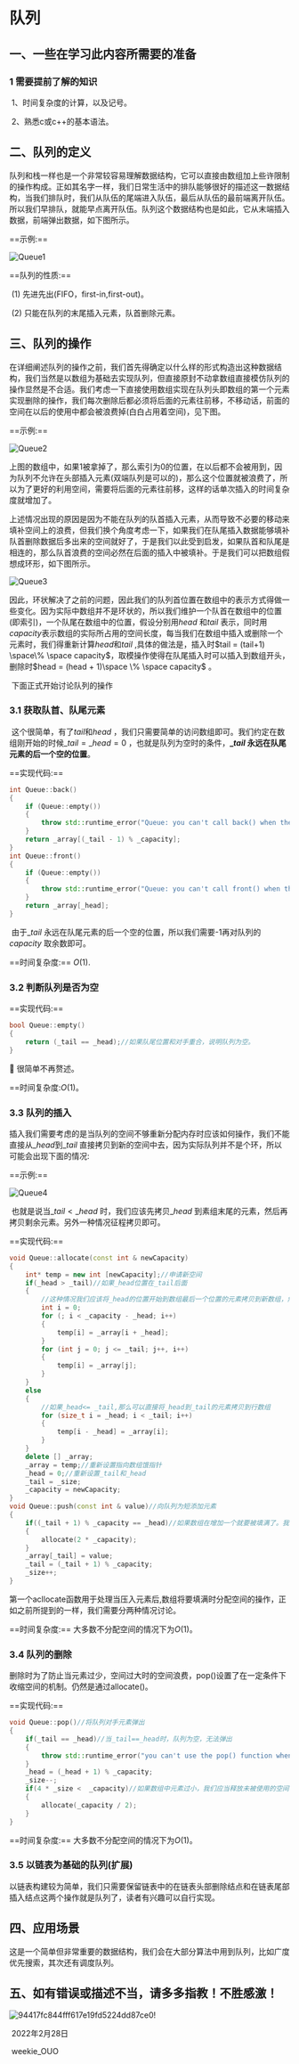 # 队列

## 一、一些在学习此内容所需要的准备

### 1 需要提前了解的知识

​	1、时间复杂度的计算，以及记号。

​	2、熟悉c或c++的基本语法。

## 二、队列的定义

​		队列和栈一样也是一个非常较容易理解数据结构，它可以直接由数组加上些许限制的操作构成。正如其名字一样，我们日常生活中的排队能够很好的描述这一数据结构，当我们排队时，我们从队伍的尾端进入队伍，最后从队伍的最前端离开队伍。所以我们早排队，就能早点离开队伍。队列这个数据结构也是如此，它从末端插入数据，前端弹出数据，如下图所示。

==示例:==

![Queue1](https://tva1.sinaimg.cn/large/e6c9d24egy1gzq0odq7adj209k02k745.jpg)

==队列的性质:==

​		(1) 先进先出(FIFO，first-in,first-out)。

​		(2) 只能在队列的末尾插入元素，队首删除元素。

## 三、队列的操作

​		在详细阐述队列的操作之前，我们首先得确定以什么样的形式构造出这种数据结构，我们当然是以数组为基础去实现队列，但直接原封不动拿数组直接模仿队列的操作显然是不合适。我们考虑一下直接使用数组实现在队列头即数组的第一个元素实现删除的操作，我们每次删除后都必须将后面的元素往前移，不移动话，前面的空间在以后的使用中都会被浪费掉(白白占用着空间)，见下图。

==示例:==

![Queue2](https://tva1.sinaimg.cn/large/e6c9d24egy1gzq146musyj207003ldfo.jpg)

​		上图的数组中，如果1被拿掉了，那么索引为0的位置，在以后都不会被用到，因为队列不允许在头部插入元素(双端队列是可以的)，那么这个位置就被浪费了，所以为了更好的利用空间，需要将后面的元素往前移，这样的话单次插入的时间复杂度就增加了。

​		上述情况出现的原因是因为不能在队列的队首插入元素，从而导致不必要的移动来填补空间上的浪费，但我们换个角度考虑一下，如果我们在队尾插入数据能够填补队首删除数据后多出来的空间就好了，于是我们以此受到启发，如果队首和队尾是相连的，那么队首浪费的空间必然在后面的插入中被填补。于是我们可以把数组假想成环形，如下图所示。

![Queue3](https://tva1.sinaimg.cn/large/e6c9d24egy1gzq1ssofssj205007u0sp.jpg)

​		因此，环状解决了之前的问题，因此我们的队列首位置在数组中的表示方式得做一些变化。因为实际中数组并不是环状的，所以我们维护一个队首在数组中的位置(即索引)，一个队尾在数组中的位置，假设分别用$head$ 和$tail$ 表示，同时用$capacity$表示数组的实际所占用的空间长度，每当我们在数组中插入或删除一个元素时，我们得重新计算$head$和$tail$ ,具体的做法是，插入时$tail = (tail+1) \space\% \space capacity$，取模操作使得在队尾插入时可以插入到数组开头，删除时$head = (head + 1)\space \% \space capacity$ 。

​		下面正式开始讨论队列的操作

### 3.1 获取队首、队尾元素

​		这个很简单，有了$tail$和$head$ ，我们只需要简单的访问数组即可。我们约定在数组刚开始的时候$\_tail = \_head = 0$ ，也就是队列为空时的条件，**$\_tail$ 永远在队尾元素的后一个空的位置**。

==实现代码:==

```c++
int Queue::back()
{
    if (Queue::empty())
    {
        throw std::runtime_error("Queue: you can't call back() when the queue is empty");
    }
    return _array[(_tail - 1) % _capacity];
}
int Queue::front()
{
    if (Queue::empty())
    {
        throw std::runtime_error("Queue: you can't call front() when the queue is empty");
    }
    return _array[_head];
}
```

​		由于$\_tail$ 永远在队尾元素的后一个空的位置，所以我们需要-1再对队列的$capacity$ 取余数即可。

==时间复杂度:== $O(1)$.

### 3.2 判断队列是否为空

==实现代码:==

```c++
bool Queue::empty()
{
    return (_tail == _head);//如果队尾位置和对手重合，说明队列为空。
}
```

		很简单不再赘述。

==时间复杂度:$O(1)$。

### 3.3 队列的插入

​		插入我们需要考虑的是当队列的空间不够重新分配内存时应该如何操作，我们不能直接从$\_head$到$\_tail$ 直接拷贝到新的空间中去，因为实际队列并不是个环，所以可能会出现下面的情况:

==示例:==

![Queue4](https://tva1.sinaimg.cn/large/e6c9d24egy1gztin57vekj206402x0sj.jpg)

​		也就是说当$\_tail < \_head$ 时，我们应该先拷贝$\_head$ 到素组末尾的元素，然后再拷贝剩余元素。另外一种情况征程拷贝即可。

==实现代码:==

```c++
void Queue::allocate(const int & newCapacity)
{
    int* temp = new int [newCapacity];//申请新空间
    if(_head > _tail)//如果_head位置在_tail后面
    {
        //这种情况我们应该将_head的位置开始到数组最后一个位置的元素拷贝到新数组，然后再从原数组索引0开始拷贝到_tail
        int i = 0;
        for (; i < _capacity - _head; i++)
        {
            temp[i] = _array[i + _head];
        }
        for (int j = 0; j <= _tail; j++, i++)
        {
            temp[i] = _array[j];
        }
    }
    else
    {
        //如果_head<= _tail,那么可以直接将_head到_tail的元素拷贝到行数组
        for (size_t i = _head; i < _tail; i++)
        {
            temp[i - _head] = _array[i];
        }
    }
  	delete [] _array;
    _array = temp;//重新设置指向数组饿指针
    _head = 0;//重新设置_tail和_head
    _tail = _size;
    _capacity = newCapacity;
}
void Queue::push(const int & value)//向队列为短添加元素
{
    if((_tail + 1) % _capacity == _head)//如果数组在增加一个就要被填满了。我们需要对数组扩容
    {
        allocate(2 * _capacity);
    }
    _array[_tail] = value;
    _tail = (_tail + 1) % _capacity;
    _size++;
}
```

​		第一个acllocate函数用于处理当压入元素后,数组将要填满时分配空间的操作，正如之前所提到的一样，我们需要分两种情况讨论。

==时间复杂度:== 大多数不分配空间的情况下为$O(1)$。

### 3.4 队列的删除

​		删除时为了防止当元素过少，空间过大时的空间浪费，pop()设置了在一定条件下收缩空间的机制。仍然是通过allocate()。

==实现代码:==

```c++
void Queue::pop()//将队列对手元素弹出
{
    if(_tail == _head)//当_tail==_head时，队列为空，无法弹出
    {
        throw std::runtime_error("you can't use the pop() function when the queue is empty!");
    }
    _head = (_head + 1) % _capacity;
    _size--;
    if(4 * _size <  _capacity)//如果数组中元素过小，我们应当释放未被使用的空间
    {
        allocate(_capacity / 2);
    }
}
```

==时间复杂度:== 大多数不分配空间的情况下为$O(1)$。

### 3.5 以链表为基础的队列(扩展)

​		以链表构建较为简单，我们只需要保留链表中的在链表头部删除结点和在链表尾部插入结点这两个操作就是队列了，读者有兴趣可以自行实现。

## 四、应用场景

​		这是一个简单但非常重要的数据结构，我们会在大部分算法中用到队列，比如广度优先搜索，其次还有调度队列。

## 五、如有错误或描述不当，请多多指教！不胜感激！

![94417fc844fff617e19fd5224dd87ce0](https://tva1.sinaimg.cn/large/e6c9d24egy1gztj8hmhhjj20u00irjsr.jpg)!

​																																																	 2022年2月28日

​                                                                                                   	                                                                     weekie_OUO
